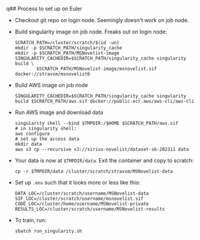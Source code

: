 q## Process to set up on Euler

* Checkout git repo on login node. Seemingly doesn't work on job node.
* Build singularity image on job node. Freaks out on login node: 
    ```
    SCRATCH_PATH=/cluster/scratch/$(id -un)
    mkdir -p $SCRATCH_PATH/singularity_cache
    mkdir -p $SCRATCH_PATH/MSNovelist-image
    SINGULARITY_CACHEDIR=$SCRATCH_PATH/singularity_cache singularity build \
            $SCRATCH_PATH/MSNovelist-image/msnovelist.sif docker://stravsm/msnovelist6
    ```
* Build AWS image on job node
    ```
    SINGULARITY_CACHEDIR=$SCRATCH_PATH/singularity_cache singularity build $SCRATCH_PATH/aws.sif docker://public.ecr.aws/aws-cli/aws-cli
    ```

* Run AWS image and download data
    ```
    singularity shell --bind $TMPDIR:/$HOME $SCRATCH_PATH/aws.sif
    # in singularity shell:
    aws configure
    # set up the access data
    mkdir data
    aws s3 cp --recursive s3://sirius-novelist/dataset-s6-202311 data
    ```

* Your data is now at `$TMPDIR/data`. Exit the container and copy to scratch:
    ```
    cp -r $TMPDIR/data /cluster/scratch/stravsm/MSNovelist-data
    ```

* Set up `.env` such that it looks more or less like this:
    ```
    DATA_LOC=/cluster/scratch/username/MSNovelist-data
    SIF_LOC=/cluster/scratch/username/msnovelist.sif
    CODE_LOC=/cluster/home/username/MSNovelist-private
    RESULTS_LOC=/cluster/scratch/username/MSNovelist-results
    ```

* To train, run: 
    ```
    sbatch run_singularity.sh
    ```